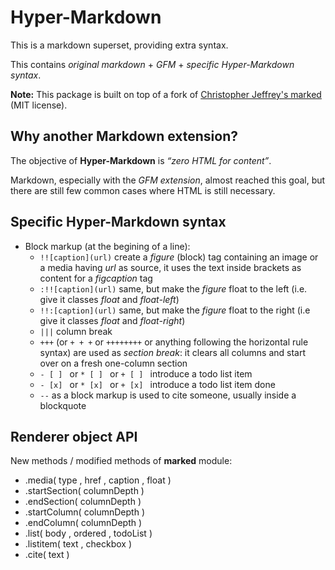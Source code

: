 
# Hyper-Markdown

This is a markdown superset, providing extra syntax.

This contains *original markdown* + *GFM* + *specific Hyper-Markdown syntax*.

**Note:** This package is built on top of a fork of [Christopher Jeffrey's marked](https://github.com/chjj/marked) (MIT license).



## Why another Markdown extension?

The objective of **Hyper-Markdown** is *“zero HTML for content”*.

Markdown, especially with the *GFM extension*, almost reached this goal,
but there are still few common cases where HTML is still necessary.



## Specific Hyper-Markdown syntax

* Block markup (at the begining of a line):
	* `!![caption](url)` create a *figure* (block) tag containing an image or a media having *url* as source,
	  it uses the text inside brackets as content for a *figcaption* tag
	* `:!![caption](url)` same, but make the *figure* float to the left (i.e. give it classes *float* and *float-left*)
	* `!!:[caption](url)` same, but make the *figure* float to the right (i.e give it classes *float* and *float-right*)
	* `|||` column break
	* `+++` (or `+ + +` or `++++++++` or anything following the horizontal rule syntax) are used as *section break*:
	  it clears all columns and start over on a fresh one-column section
	* `- [ ] ` or `* [ ] ` or `+ [ ] ` introduce a todo list item
	* `- [x] ` or `* [x] ` or `+ [x] ` introduce a todo list item done
	* `--` as a block markup is used to cite someone, usually inside a blockquote



## Renderer object API

New methods / modified methods of **marked** module:

* .media( type , href , caption , float )
* .startSection( columnDepth )
* .endSection( columnDepth )
* .startColumn( columnDepth )
* .endColumn( columnDepth )
* .list( body , ordered , todoList )
* .listitem( text , checkbox )
* .cite( text )

